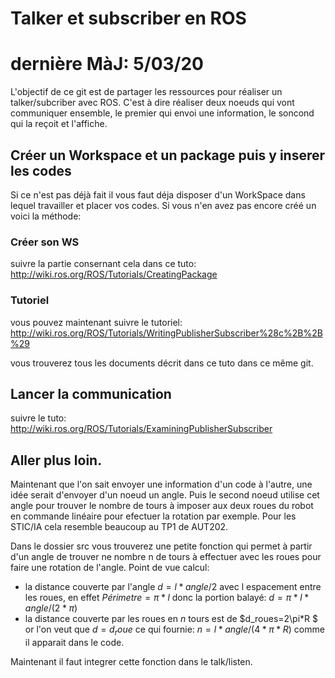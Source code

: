# Talker et subscriber en ROS
# dernière MàJ: 5/03/20
L'objectif de ce git est de partager les ressources pour réaliser un talker/subcriber avec ROS. C'est à dire réaliser deux noeuds qui vont communiquer ensemble, le premier qui envoi une information, le soncond qui la reçoit et l'affiche. 


## Créer un Workspace et un package puis y inserer les codes

Si ce n'est pas déjà fait il vous faut déja disposer d'un WorkSpace dans lequel travailler et placer vos codes. 
Si vous n'en avez pas encore créé un voici la méthode:
### Créer son WS

suivre la partie consernant cela dans ce tuto: http://wiki.ros.org/ROS/Tutorials/CreatingPackage

### Tutoriel

vous pouvez maintenant suivre le tutoriel: http://wiki.ros.org/ROS/Tutorials/WritingPublisherSubscriber%28c%2B%2B%29

vous trouverez tous les documents décrit dans ce tuto dans ce même git.

## Lancer la communication

suivre le tuto: http://wiki.ros.org/ROS/Tutorials/ExaminingPublisherSubscriber


## Aller plus loin.

Maintenant que l'on sait envoyer une information d'un code à l'autre, une idée serait d'envoyer d'un noeud un angle. Puis le second noeud utilise cet angle pour trouver le nombre de tours à imposer aux deux roues du robot en commande linéaire pour efectuer la rotation par exemple. 
Pour les STIC/IA cela resemble beaucoup au TP1 de AUT202.

Dans le dossier src vous trouverez une petite fonction qui permet à partir d'un angle de trouver ne nombre n de tours à effectuer avec les roues pour faire une rotation de l'angle. 
Point de vue calcul:
- la distance couverte par l'angle $d=l*angle/2$ avec l espacement entre les roues, en effet $Périmetre=\pi*l$ donc la portion balayé: $d=\pi*l*angle/(2*\pi)$
- la distance couverte par les roues en $n$ tours est de $d_roues=2\pi*R $ 
or l'on veut que $d=d_roue$ ce qui fournie: $n=l*angle/(4*\pi*R)$ comme il apparait dans le code.

Maintenant il faut integrer cette fonction dans le talk/listen.
